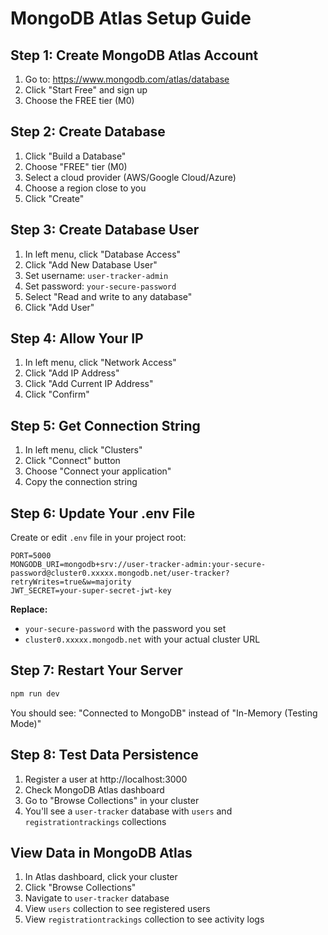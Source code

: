 # MongoDB Atlas Setup Guide

## Step 1: Create MongoDB Atlas Account
1. Go to: https://www.mongodb.com/atlas/database
2. Click "Start Free" and sign up
3. Choose the FREE tier (M0)

## Step 2: Create Database
1. Click "Build a Database"
2. Choose "FREE" tier (M0)
3. Select a cloud provider (AWS/Google Cloud/Azure)
4. Choose a region close to you
5. Click "Create"

## Step 3: Create Database User
1. In left menu, click "Database Access"
2. Click "Add New Database User"
3. Set username: `user-tracker-admin`
4. Set password: `your-secure-password`
5. Select "Read and write to any database"
6. Click "Add User"

## Step 4: Allow Your IP
1. In left menu, click "Network Access"
2. Click "Add IP Address"
3. Click "Add Current IP Address"
4. Click "Confirm"

## Step 5: Get Connection String
1. In left menu, click "Clusters"
2. Click "Connect" button
3. Choose "Connect your application"
4. Copy the connection string

## Step 6: Update Your .env File
Create or edit `.env` file in your project root:

```env
PORT=5000
MONGODB_URI=mongodb+srv://user-tracker-admin:your-secure-password@cluster0.xxxxx.mongodb.net/user-tracker?retryWrites=true&w=majority
JWT_SECRET=your-super-secret-jwt-key
```

**Replace:**
- `your-secure-password` with the password you set
- `cluster0.xxxxx.mongodb.net` with your actual cluster URL

## Step 7: Restart Your Server
```bash
npm run dev
```

You should see: "Connected to MongoDB" instead of "In-Memory (Testing Mode)"

## Step 8: Test Data Persistence
1. Register a user at http://localhost:3000
2. Check MongoDB Atlas dashboard
3. Go to "Browse Collections" in your cluster
4. You'll see a `user-tracker` database with `users` and `registrationtrackings` collections

## View Data in MongoDB Atlas
1. In Atlas dashboard, click your cluster
2. Click "Browse Collections"
3. Navigate to `user-tracker` database
4. View `users` collection to see registered users
5. View `registrationtrackings` collection to see activity logs 